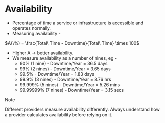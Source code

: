 # Availability

- Percentage of time a service or infrastructure is accessible and operates normally.
- Measuring availability -

$A(\%) = \frac{Total\ Time - Downtime}{Total\ Time} \times 100$

- Higher A → better availability.
- We measure availability as a number of nines, eg -
    - 90% (1 nine) - Downtime/Year = 36.5 days
    - 99% (2 nines) - Downtime/Year = 3.65 days
    - 99.5% - Downtime/Year = 1.83 days
    - 99.9% (3 nines) - Downtime/Year = 8.76 hrs
    - 99.999% (5 nines) - Downtime/Year = 5.26 mins
    - 99.99999% (7 nines) - Downtime/Year = 3.15 secs

> [!NOTE]
> Different providers measure availability differently. Always understand how a provider calculates availability before relying on it.